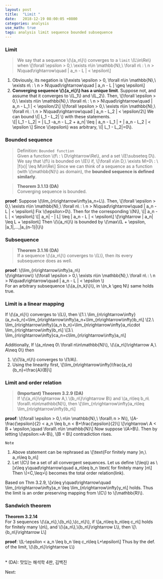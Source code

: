 ```yaml
---
layout: post
title:  "Limit "
date:   2018-12-19 08:00:05 +0800
categories: analysis
use_math: true
tags: analysis limit sequence bounded subsequence
---
```



### Limit
> We say that a sequence \\(\\{a\_n\\}\\) converges to a `limit` \\(L\in\Re\\) when
\\[\forall \epsilon > 0,\\ \exists n\in \mathbb\{N\},\\ \forall n\\ : \\ n > N\quad\rightarrow\quad \| a\_n - L \| < \epsilon\\]

1. Obviously, its negation is
\\[\exists \epsilon > 0, \forall n\in \mathbb\{N\},\\ \exists n\\ : \\ n > N\quad\rightarrow\quad \| a\_n - L \| \geq \epsilon\\]
2. __Converging sequence \\(\\{a\_n\\}\\) has a unique limit__. Suppose not, and assume that it converges to \\(L\_1\\) and \\(L\_2\\). Then,
\\[\forall \epsilon > 0,\\ \exists n\in \mathbb\{N\},\\ \forall n\\ : \\ n > N\quad\rightarrow\quad \| a\_n - L\_1 \| < \epsilon/2\\]
\\[\forall \epsilon > 0,\\ \exists n\in \mathbb\{N\},\\ \forall n\\ : \\ n > N\quad\rightarrow\quad \| a\_n - L\_2 \| < \epsilon/2\\]
We can bound \\(\| L\_1 - L\_2\| \\) with these statements.  
\\[\| L\_1 - L\_2\| = \| L\_1 -a\_n - L\_2 + a\_n\| \leq \| a\_n - L\_1 \| + \| a\_n - L\_2 \| < \epsilon \\]
Since \\(\epsilon\\) was arbitrary, \\(\| L\_1 - L\_2\|=0\\).

### Bounded sequence
> Definition: `Bounded function`  
Given a function \\(f\\ : \\ D\rightarrow\Re\\), and a set \\(E\subseteq D\\). We say that \\(f\\) is bounded on \\(E\\) if,
\\[\forall x\in D,\\ \exists M>0\\ : \\ \|f(x)\| \leq M\in\Re\\]
Since we can think of a sequence as a function (with \\(\mathbb\{N\}\\) as domain), the __bounded sequence is defined similarly__.


> __Theorem 3.1.13 (DA)__  
Converging sequence is bounded.  

__proof__: Suppose \\(\lim\_\{n\rightarrow\infty\}a\_n=L\\). Then, 
\\[\forall \epsilon > 0,\\ \exists n\in \mathbb\{N\},\\ \forall n\\ : \\ n > N\quad\rightarrow\quad \| a\_n - L \| < \epsilon\\]
Fix \\(\epsilon>0\\). Then for the corresponding \\(N\\), 
\\[\| a\_n - L \| < \epsilon\\]
\\[\| a\_n\| - \| L\| \leq \| a\_n - L \| < \epsilon\\]
\\[\rightarrow \| a\_n\| \leq L + \epsilon\\]
Then \\(\\{a\_n\\}\\) is bounded by \\(\max\\{L + \epsilon, \|a\_1\|,...,\|a\_\{n-1\}\|\\}\\)

### Subsequence

> __Theorem 3.1.16 (DA)__  
If a sequence \\(\\{a\_n\\}\\) converges to \\(L\\), then its every subsequence does as well.

__proof__: \\(\lim\_\{n\rightarrow\infty\}a\_n\\)  
\\(\rightarrow\\) \\(\\forall \epsilon > 0,\\ \exists n\in \mathbb\{N\},\\ \forall n\\ : \\ n > N\quad\rightarrow\quad \| a\_n - L \| < \epsilon \\)  
For an arbitrary subsequence \\(\\{a\_\{n\_k\}\\}\\), in \\(n\_k \geq N\\) same holds true.

### Limit is a linear mapping

If \\(\\{a\_n\\}\\) converges to \\(L\\), then
\\[1.\\ \lim\_\{n\rightarrow\infty\}(a\_n+b\_n)=\lim\_\{n\rightarrow\infty\}a\_n+\lim\_\{n\rightarrow\infty\}b\_n\\]
\\[2.\\ \lim\_\{n\rightarrow\infty\}(a\_n b\_n)=\lim\_\{n\rightarrow\infty\}a\_n\cdot \lim\_\{n\rightarrow\infty\}b\_n\\]
\\[3.\\ \lim\_\{n\rightarrow\infty\}ca\_n=c\lim\_\{n\rightarrow\infty\}a\_n\\]

Additionally, If \\(a\_n\neq 0\\ \forall n\in\mathbb\{N\}\\), \\(\\{a\_n\\}\rightarrow A,\\ A\neq 0\\) then
1. \\(\\{1/a\_n\\}\\) converges to \\(1/A\\).
2. Using the linearity first, 
\\[\lim\_\{n\rightarrow\infty\}\frac\{a\_n\}\{b\_n\}=\frac\{A\}\{B\}\\]


### Limit and order relation
> __(Important) Theorem 3.2.9 (DA)__  
If \\(\\{a\_n\\}\rightarrow A,\\ \\{b\_n\\}\rightarrow B\\) and \\(a\_n\leq b\_n\\ \forall\\ n\in\mathbb\{N\}\\), then
\\[\lim\_\{n\rightarrow\infty\}a\_n\leq \lim\_\{n\rightarrow\infty\}b\_n\\]

__proof__: \\(\forall \epsilon > 0,\\ n\in \mathbb\{N\},\\ \forall\\ n > N\\), 
\\[A-\frac\{\epsilon\}\{2\} < a\_n \leq b\_n < B+\frac\{\epsilon\}\{2\}\\]
\\[\rightarrow\\ A < B + \epsilon,\quad \forall\\ n\in \mathbb\{N\}\\]
Now suppose \\(A>B\\). Then by letting \\(\epsilon:=A-B\\),
\\[B < B\\]
contradiction rises.

`Note`
1. Above statement can be rephrased as
\\[\text\{For finitely many \}n,\\ a\_n\leq b\_n\\]
2. Let \\(C\\) be a set of all convergent sequences. Let us define \\(\leq\\) as
\\[x\leq y\quad\rightarrow\quad a\_n\leq b\_n \text\{ for finitely many \}n\\]
Then \\(<C,\leq>\\) becomes the total order relation(link).

Based on Thm 3.2.9,
\\[x\leq y\quad\rightarrow\quad \lim\_\{n\rightarrow\infty\}a\_n \leq \lim\_\{n\rightarrow\infty\}y\_n\\]
holds. Thus the limit is an order preserving mapping from \\(C\\) to \\(\mathbb\{R\}\\).


### Sandwich theorem
__Theorem 3.2.14__  
For 3 sequences \\(\\{a\_n\\},\\{b\_n\\},\\{c\_n\\}\\), if 
\\[a\_n\leq b\_n\leq c\_n\\]
holds for finitely many \\(n\\), and \\(\\{a\_n\\},\\{b\_n\\}\rightarrow L\\), then
\\[\\{b\_n\\}\rightarrow L\\]

__proof__: 
\\[L-\epsilon < a\_n \leq b\_n \leq c\_n\leq L+\epsilon\\]
Thus by the def. of the limit, \\(\\{b\_n\\}\rightarrow L\\)

<br/>
* (DA): 맛있는 해석학 4판, 김백진

Next:  

